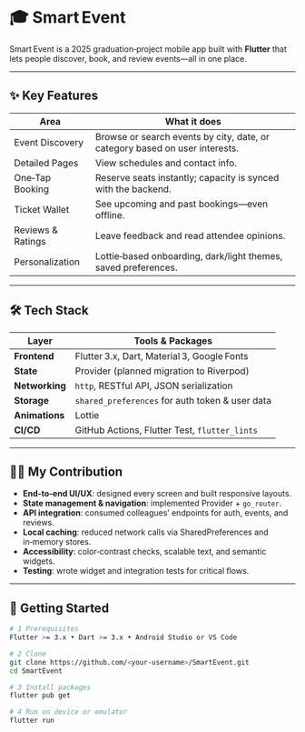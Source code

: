 # 🎓 Smart Event

Smart Event is a 2025 graduation‑project mobile app built with **Flutter** that lets people discover, book, and review events—all in one place.

---

## ✨ Key Features
| Area | What it does |
|------|--------------|
| Event Discovery | Browse or search events by city, date, or category based on user interests. |
| Detailed Pages   | View schedules and contact info. |
| One‑Tap Booking  | Reserve seats instantly; capacity is synced with the backend. |
| Ticket Wallet    | See upcoming and past bookings—even offline. |
| Reviews & Ratings| Leave feedback and read attendee opinions. |
| Personalization  | Lottie‑based onboarding, dark/light themes, saved preferences. |

---

## 🛠️ Tech Stack
| Layer          | Tools & Packages |
|----------------|------------------|
| **Frontend**   | Flutter 3.x, Dart, Material 3, Google Fonts |
| **State**      | Provider (planned migration to Riverpod) |
| **Networking** | `http`, RESTful API, JSON serialization |
| **Storage**    | `shared_preferences` for auth token & user data |
| **Animations** | Lottie |
| **CI/CD**      | GitHub Actions, Flutter Test, `flutter_lints` |

---

## 👩‍💻 My Contribution
- **End‑to‑end UI/UX**: designed every screen and built responsive layouts.
- **State management & navigation**: implemented Provider + `go_router`.
- **API integration**: consumed colleagues’ endpoints for auth, events, and reviews.
- **Local caching**: reduced network calls via SharedPreferences and in‑memory stores.
- **Accessibility**: color‑contrast checks, scalable text, and semantic widgets.
- **Testing**: wrote widget and integration tests for critical flows.

---

## 🚀 Getting Started

```bash
# 1 Prerequisites
Flutter >= 3.x • Dart >= 3.x • Android Studio or VS Code

# 2 Clone
git clone https://github.com/<your‑username>/SmartEvent.git
cd SmartEvent

# 3 Install packages
flutter pub get

# 4 Run on device or emulator
flutter run
